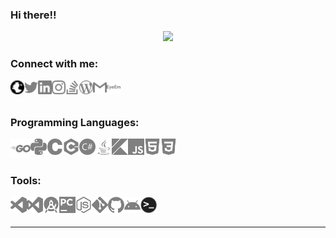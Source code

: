 ### Hi there!! <!--👋-->

<p align="center"> <img width="500px" src="https://camo.githubusercontent.com/b6860107d5fad033d519367771dc48185ae1b0a41ec3d8edd34a53cb001a3d31/68747470733a2f2f6d61676963636f70792e78797a2f6173736574732f696d616765732f6861646465722e676966" /> </p>


### Connect with me:
[<img align="left" alt="aaryarajoju.github.io" width="22px" src="https://raw.githubusercontent.com/iconic/open-iconic/master/svg/globe.svg" />][website]
[<img align="left" alt="AARYA RAJOJU | Twitter" width="22px" src="https://github.com/aaryarajoju/aaryarajoju/blob/main/logo-svg/twitter.svg" />][twitter]
[<img align="left" alt="AARYA RAJOJU | LinkedIn" width="22px" src="https://github.com/aaryarajoju/aaryarajoju/blob/main/logo-svg/linkedin.svg" />][linkedin]
[<img align="left" alt="AARYA RAJOJU | Instagram" width="22px" src="https://github.com/aaryarajoju/aaryarajoju/blob/main/logo-svg/instagram.svg" />][instagram]
[<img align="left" alt="AARYA RAJOJU | Stack Overflow" width="22px" src="https://github.com/aaryarajoju/aaryarajoju/blob/main/logo-svg/stackoverflow.svg" />][stack]
[<img align="left" alt="AARYA RAJOJU | Blog" width="22px" src="https://github.com/aaryarajoju/aaryarajoju/blob/main/logo-svg/wordpress.svg" />][blog]
[<img align="left" alt="AARYA RAJOJU | Mail" width="22px" src="https://github.com/aaryarajoju/aaryarajoju/blob/main/logo-svg/gmail.svg" />][mail]
[<img align="left" alt="AARYA RAJOJU | EyeEm" width="22px" src="https://github.com/aaryarajoju/aaryarajoju/blob/main/logo-svg/eyeem.svg" />][eyeem]

<br>
<br>


### Programming Languages:

<img align="left" alt="Go" width="32px" src="https://github.com/aaryarajoju/aaryarajoju/blob/main/logo-svg/go.svg" />
<img align="left" alt="python" width="26px" src="https://github.com/aaryarajoju/aaryarajoju/blob/main/logo-svg/python.svg" />
<img align="left" alt="C" width="26px" src="https://github.com/aaryarajoju/aaryarajoju/blob/main/logo-svg/c.svg" />
<img align="left" alt="C++" width="26px" src="https://github.com/aaryarajoju/aaryarajoju/blob/main/logo-svg/cplusplus.svg" />
<img align="left" alt="C#" width="26px" src="https://github.com/aaryarajoju/aaryarajoju/blob/main/logo-svg/csharp.svg" />
<img align="left" alt="Java" width="26px" src="https://github.com/aaryarajoju/aaryarajoju/blob/main/logo-svg/java.svg" />
<img align="left" alt="Kotlin" width="26px" src="https://github.com/aaryarajoju/aaryarajoju/blob/main/logo-svg/kotlin.svg" />
<img align="left" alt="JavaScript" width="26px" src="https://github.com/aaryarajoju/aaryarajoju/blob/main/logo-svg/javascript.svg" />
<img align="left" alt="HTML5" width="26px" src="https://github.com/aaryarajoju/aaryarajoju/blob/main/logo-svg/html5.svg" />
<img align="left" alt="CSS3" width="26px" src="https://github.com/aaryarajoju/aaryarajoju/blob/main/logo-svg/css3.svg" />

<br>
<br>


### Tools:

<img align="left" alt="Visual Studio Code" width="26px" src="https://github.com/aaryarajoju/aaryarajoju/blob/main/logo-svg/visualstudiocode.svg" />
<img align="left" alt="Visual Studio" width="26px" src="https://github.com/aaryarajoju/aaryarajoju/blob/main/logo-svg/visualstudio.svg" />
<img align="left" alt="JetBrains Android Studio" width="26px" src="https://github.com/aaryarajoju/aaryarajoju/blob/main/logo-svg/androidstudio.svg" />
<img align="left" alt="JetBrains PyCharm" width="26px" src="https://github.com/aaryarajoju/aaryarajoju/blob/main/logo-svg/pycharm.svg" />
<img align="left" alt="Node.js" width="26px" src="https://github.com/aaryarajoju/aaryarajoju/blob/main/logo-svg/node-dot-js.svg" />
<img align="left" alt="Git" width="26px" src="https://github.com/aaryarajoju/aaryarajoju/blob/main/logo-svg/git.svg" />
<img align="left" alt="GitHub" width="26px" src="https://github.com/aaryarajoju/aaryarajoju/blob/main/logo-svg/github.svg" />
<img align="left" alt="Android" width="26px" src="https://github.com/aaryarajoju/aaryarajoju/blob/main/logo-svg/android.svg" />
<img align="left" alt="Terminal" width="26px" src="https://raw.githubusercontent.com/github/explore/80688e429a7d4ef2fca1e82350fe8e3517d3494d/topics/terminal/terminal.png" />
<br>
<br>


---


<!--
<img align="left" alt="" width="26px" src="" />
<img align="left" alt="" width="26px" src="" />
<img align="left" alt="" width="26px" src="" />
<img align="left" alt="" width="26px" src="" />
<img align="left" alt="" width="26px" src="" />
<img align="left" alt="" width="26px" src="" />
<img align="left" alt="" width="26px" src="" />
-->


<!--
- 🔭 I’m currently working on: a website for beginers to start learning python
- 🌱 I’m currently learning: GoLang
- 📫 How to reach me: <a href="mailto:code.aarya@gmail.com">code.aarya@gmail.com</a> or <a href="mailto:hey.aarya@gmail.com">hey.aarya@gmail.com</a> 
- 😄 Pronouns: He/Him
- ⚡ Fun fact: GoLang is the best language
-->
<!--
<a href="https://github.com/aaryarajoju">GitHub Profile</a><br>
<a href="https://www.linkedin.com/in/aaryarajoju/">Linkedin Profile</a><br>
<a href="https://aaryarajoju.github.io">GitHub Pages</a><br>
<a href="https://aaryarajoju.github.io/portfolio">A personal Portfolio hosted on GitHub Pages</a><br>
<a href="https://aaryarajoju.github.io/aaryarajoju">A personal website hosted on GitHub Pages</a><br>
<a href="https://aaryarajoju.github.io/python/">A website to Learn Python</a><br>
<a href="https://aaryarajoju.github.io/">AARYA RAJOJU - </a><br>
<a href="https://aaryarajoju.github.io/">AARYA RAJOJU - </a><br>
-->

<!--
**aaryarajoju/aaryarajoju** is a ✨ _special_ ✨ repository because its `README.md` (this file) appears on your GitHub profile.

Here are some ideas to get you started:

- 🔭 I’m currently working on ...
- 🌱 I’m currently learning ...
- 👯 I’m looking to collaborate on ...
- 🤔 I’m looking for help with ...
- 💬 Ask me about ...
- 📫 How to reach me: ...
- 😄 Pronouns: ...
- ⚡ Fun fact: ...
-->


[website]: https://aaryarajoju.github.io/
[twitter]: https://twitter.com/AaryaRajoju
[blog]: https://aaryarajoju.wordpress.com/
[instagram]: https://instagram.com/aaryarajoju
[mail]: mailto:code.aarya@gmail.com
[linkedin]: https://linkedin.com/in/aaryarajoju
[eyeem]: https://www.eyeem.com/u/capturedbyarx
[stack]: https://stackoverflow.com/users/14383957/aaryarajoju
